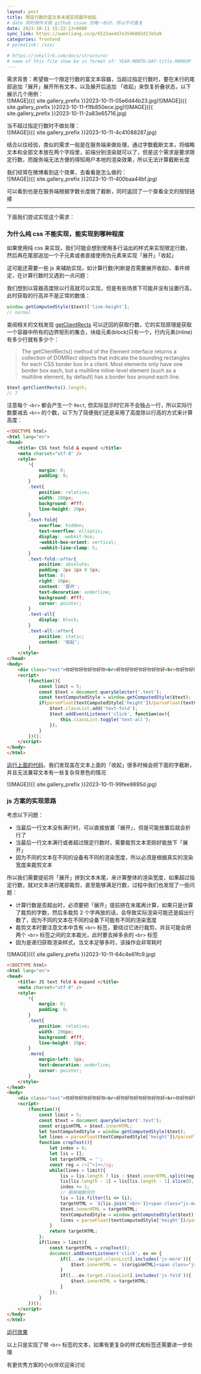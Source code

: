 ```yaml
---
layout: post
title: 限定行数的富文本末尾实现展开收起
# date 同时用作关联 github issue 的唯一标识，所以不可重复
date: 2023-10-11 15:22:13+0800
sync_link: https://xwenliang.cn/p/6522ae4d7e3546092d17e5a9
categories: frontend
# permalink: /xxx/

# https://jekyllrb.com/docs/structure/
# name of this file show be in format of: YEAR-MONTH-DAY-title.MARKUP
---
```



需求背景：希望做一个限定行数的富文本容器，当超过指定行数时，要在末行的尾部追加「展开」展开所有文本，以及展开后追加 「收起」来恢复折叠状态，以下展示几个用例：  
![IMAGE]({{ site.gallery_prefix }}2023-10-11-05e6d44b23.jpg)![IMAGE]({{ site.gallery_prefix }}2023-10-11-f1fb850ece.jpg)![IMAGE]({{ site.gallery_prefix }}2023-10-11-2a83e65716.jpg)  

当不超过指定行数时不做处理：  
![IMAGE]({{ site.gallery_prefix }}2023-10-11-4c41088287.jpg)  

结合以往经验，类似的需求一般是在服务端来做处理，通过字数截断文本，将缩略文本和全部文本放在两个字段里，前端分别渲染就可以了，但是这个需求是要求限定行数，而服务端无法方便的得知用户本地的渲染效果，所以无法计算截断长度  

我们经常在微博看到这个效果，去看看是怎么做的：  
![IMAGE]({{ site.gallery_prefix }}2023-10-11-400baa44bf.jpg)  

可以看到也是在服务端根据字数长度做了截断，同时返回了一个查看全文的按钮链接  

---

下面我们尝试实现这个需求：  

### 为什么纯 css 不能实现，能实现到哪种程度  

如果使用纯 css 来实现，我们可能会想到使用多行溢出的样式来实现限定行数，然后再在尾部追加一个子元素或者直接使用伪元素来实现「展开」「收起」  

这可能还需要一些 js 来辅助实现，如计算行数(判断是否需要展开收起)、事件绑定，在计算行数时又遇到一点问题：

我们想到以容器高度除以行高就可以实现，但是有些场景下可能并没有设置行高，此时获取的行高并不是正常的数值：  

```js
window.getComputedStyle($text)['line-height'];
// normal
```

查阅相关的文档发现 [getClientRects](https://developer.mozilla.org/en-US/docs/Web/API/Element/getClientRects) 可以迂回的获取行数，它的实现原理是获取一个容器中所有的边界矩形的集合，块级元素(block)只有一个，行内元素(inline)有多少行就有多少个：  

> The getClientRects() method of the Element interface returns a collection of DOMRect objects that indicate the bounding rectangles for each CSS border box in a client.
> Most elements only have one border box each, but a multiline inline-level element (such as a multiline <span> element, by default) has a border box around each line.

```js
$text.getClientRects().length;
// 7
```

注意每个 `<br>` 都会产生一个 `Rect`, 但实际显示时它并不会独占一行，所以实际行数要减去 `<br>` 的个数，以下为了简便我们还是采用了高度除以行高的方式来计算高度：  

```html
<!DOCTYPE html>
<html lang="en">
<head>
    <title> CSS text fold & expand </title>
    <meta charset="utf-8" />
    <style>
        *{
            margin: 0;
            padding: 0;
        }
        .text{
            position: relative;
            width: 200px;
            background: #fff;
            line-height: 20px;
        }
        .text-fold{
            overflow: hidden;
            text-overflow: ellipsis;
            display: -webkit-box;
            -webkit-box-orient: vertical;
            -webkit-line-clamp: 5;
        }
        .text-fold::after{
            position: absolute;
            padding: 2px 2px 0 5px;
            bottom: 0;
            right: 10px;
            content: '展开';
            text-decoration: underline;
            background: #fff;
            cursor: pointer;
        }
        .text-all{
            display: block;
        }
        .text-all::after{
            position: static;
            content: '收起';
        }
    </style>
</head>
<body>
    <div class="text">你好你好你好你好你<br>好你好你好你好你好你好<br>你好你好你好你好你好你好你好你好<br>你好你好你好你好你好你好你好你好你好你好你好你好你好你好你好你好你<br>好你好你好<br>你好你好你好你好<br>你好你好你好你好你好<br>你好你你好你好你好你好你好你好你好</div>
    <script>
        (function(){
            const limit = 5;
            const $text = document.querySelector('.text');
            const textComputedStyle = window.getComputedStyle($text);
            if(parseFloat(textComputedStyle['height'])/parseFloat(textComputedStyle['line-height']) > limit){
                $text.classList.add('text-fold');
                $text.addEventListener('click', function(ev){
                    this.classList.toggle('text-all');
                });
            }
        })();
    </script>
</body>
</html>
```

[运行上面的代码](https://xwenliang.github.io/repro/text-fold-and-expand/css.html)，我们发现盖在文本上面的「收起」很多时候会把下面的字截断，并且无法兼容文本有一些复杂背景色的情况  

![IMAGE]({{ site.gallery_prefix }}2023-10-11-99fee9895d.jpg)  


### js 方案的实现思路  

考虑以下问题：  

- 当最后一行文本没有满行时，可以直接放置「展开」，但是可能放置后就会折行了  
- 当最后一行文本满行或者超过限定行数时，需要裁剪文本至刚好能放下「展开」  
- 因为不同的文本在不同的设备有不同的渲染宽度，所以必须是根据真实的渲染宽度来裁剪文本  
    
所以我们需要提前将「展开」拼到文本末尾，来计算整体的渲染宽度，如果超过指定行数，就对文本进行尾部裁剪，直至能够满足行数，过程中我们也发现了一些问题：  

- 计算行数是否超出时，必须要把「展开」提前拼在末尾再计算，如果只是计算了裁剪的字数，然后多裁剪 2 个字再放的话，会导致实际渲染可能还是超出行数了，因为不同的文本在不同的设备下可能有不同的渲染宽度  
- 裁剪文本时要注意文本中含有 `<br>` 标签，要绕过它进行裁剪，并且可能会把两个 `<br>` 标签之间的文本裁光，此时要去掉多余的 `<br>` 标签  
- 因为是递归获取渲染样式，当文本足够多时，该操作会非常耗时  

![IMAGE]({{ site.gallery_prefix }}2023-10-11-64c4e61fc9.jpg)  

```html
<!DOCTYPE html>
<html lang="en">
<head>
    <title> JS text fold & expand </title>
    <meta charset="utf-8" />
    <style>
        *{
            margin: 0;
            padding: 0;
        }
        .text{
            position: relative;
            width: 200px;
            background: #fff;
            line-height: 20px;
        }
        .more{
            margin-left: 5px;
            text-decoration: underline;
            cursor: pointer;
        }
    </style>
</head>
<body>
    <div class="text">你好你好你好你好你<br>好你好你好你好你好你好<br>你好你好你好你好你好你好你好你好<br>你好你好你好你好你好你好你好你好你好你好你好你好你好你好你好你好你<br>好你好你好<br>你好你好你好你好<br>你好你好你好你好你好<br>你好你你好你好你好你好你好你好你好</div>
    <script>
        (function(){
            const limit = 5;
            const $text = document.querySelector('.text');
            const originHTML = $text.innerHTML;
            let textComputedStyle = window.getComputedStyle($text);
            let lines = parseFloat(textComputedStyle['height'])/parseFloat(textComputedStyle['line-height']);
            function cropText(){
                let index = 0;
                let lis = [];
                let targetHTML = '';
                const reg = /<[^>]+>/ig;
                while(lines > limit){
                    lis = lis.length ? lis : $text.innerHTML.split(reg);
                    lis[lis.length - 1] = lis[lis.length - 1].slice(0, -1);
                    index += 1;
                    // 删掉被删完的
                    lis = lis.filter(li => li);
                    targetHTML = `${lis.join('<br>')}<span class="js-more more">展开</span>`;
                    $text.innerHTML = targetHTML;
                    textComputedStyle = window.getComputedStyle($text);
                    lines = parseFloat(textComputedStyle['height'])/parseFloat(textComputedStyle['line-height']);
                }
                return targetHTML;
            };
            if(lines > limit){
                const targetHTML = cropText();
                document.addEventListener('click', ev => {
                    if([...ev.target.classList].includes('js-more')){
                        $text.innerHTML = `${originHTML}<span class="js-fold more">收起</span>`;
                    }
                    if([...ev.target.classList].includes('js-fold')){
                        $text.innerHTML = targetHTML;
                    }
                });
            }
        })();
    </script>
</body>
</html>
```

[运行效果](https://xwenliang.github.io/repro/text-fold-and-expand/css.html)  

以上只是实现了带 `<br>` 标签的文本，如果有更复杂的样式和标签还需要进一步处理  

有更优秀方案的小伙伴欢迎来讨论  

